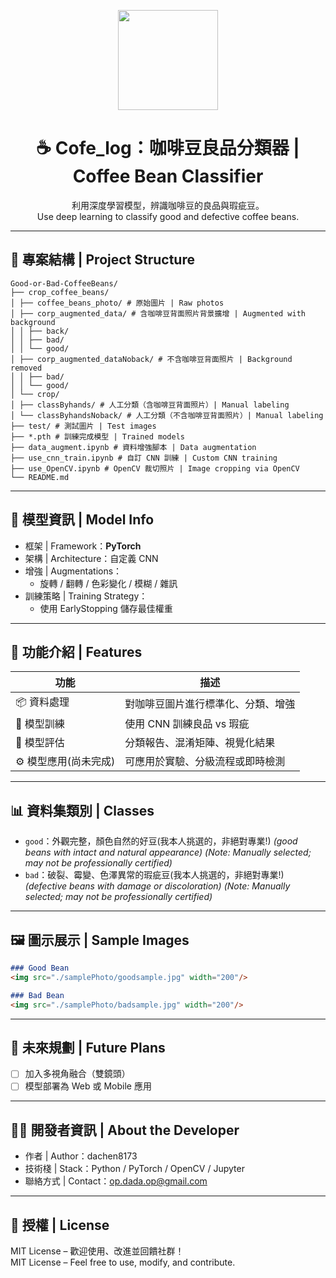 
<p align="center">
  <img src="./samplePhoto/logo.jpg" width="160"/>
</p>

<h1 align="center">☕ Cofe_log：咖啡豆良品分類器 | Coffee Bean Classifier</h1>

<p align="center">
  利用深度學習模型，辨識咖啡豆的良品與瑕疵豆。<br>
  Use deep learning to classify good and defective coffee beans.
</p>

---

## 📂 專案結構 | Project Structure

```
Good-or-Bad-CoffeeBeans/
├── crop_coffee_beans/
│ ├── coffee_beans_photo/ # 原始圖片 | Raw photos
│ ├── corp_augmented_data/ # 含咖啡豆背面照片背景擴增 | Augmented with background
│ │ ├── back/
│ │ ├── bad/
│ │ └── good/
│ ├── corp_augmented_dataNoback/ # 不含咖啡豆背面照片 | Background removed
│ │ ├── bad/
│ │ └── good/
│ └── crop/
│ ├── classByhands/ # 人工分類（含咖啡豆背面照片）| Manual labeling
│ └── classByhandsNoback/ # 人工分類（不含咖啡豆背面照片）| Manual labeling
├── test/ # 測試圖片 | Test images
├── *.pth # 訓練完成模型 | Trained models
├── data_augment.ipynb # 資料增強腳本 | Data augmentation
├── use_cnn_train.ipynb # 自訂 CNN 訓練 | Custom CNN training
├── use_OpenCV.ipynb # OpenCV 裁切照片 | Image cropping via OpenCV
└── README.md
```

---

## 🧠 模型資訊 | Model Info

- 框架 | Framework：**PyTorch**
- 架構 | Architecture：自定義 CNN
- 增強 | Augmentations：
  - 旋轉 / 翻轉 / 色彩變化 / 模糊 / 雜訊
- 訓練策略 | Training Strategy：
  - 使用 EarlyStopping 儲存最佳權重

---

## 🧪 功能介紹 | Features

| 功能 | 描述 |
|------|------|
| 📦 資料處理 | 對咖啡豆圖片進行標準化、分類、增強 |
| 🔬 模型訓練 | 使用 CNN 訓練良品 vs 瑕疵 |
| 🧪 模型評估 | 分類報告、混淆矩陣、視覺化結果 |
| ⚙️ 模型應用(尚未完成) | 可應用於實驗、分級流程或即時檢測 |

---

## 📊 資料集類別 | Classes

- `good`：外觀完整，顏色自然的好豆(我本人挑選的，非絕對專業!)
  *(good beans with intact and natural appearance)*
  *(Note: Manually selected; may not be professionally certified)*  
- `bad`：破裂、霉變、色澤異常的瑕疵豆(我本人挑選的，非絕對專業!)
  *(defective beans with damage or discoloration)*
  *(Note: Manually selected; may not be professionally certified)*

---

## 🖼️ 圖示展示 | Sample Images


```markdown
### Good Bean
<img src="./samplePhoto/goodsample.jpg" width="200"/>

### Bad Bean
<img src="./samplePhoto/badsample.jpg" width="200"/>
```

---

## 🎯 未來規劃 | Future Plans

- [ ] 加入多視角融合（雙鏡頭）
- [ ] 模型部署為 Web 或 Mobile 應用

---

## 👨‍💻 開發者資訊 | About the Developer

- 作者 | Author：dachen8173
- 技術棧 | Stack：Python / PyTorch / OpenCV / Jupyter
- 聯絡方式 | Contact：op.dada.op@gmail.com

---

## 📜 授權 | License

MIT License – 歡迎使用、改進並回饋社群！  
MIT License – Feel free to use, modify, and contribute.
